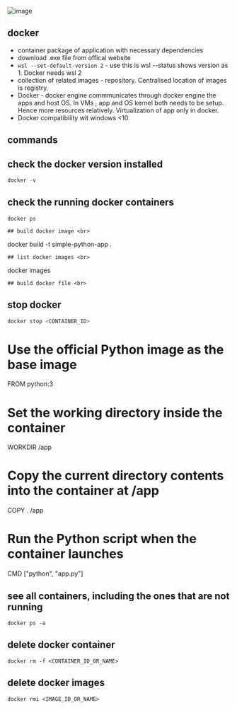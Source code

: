 ![image](https://github.com/SHRIDHARKN/data_science/assets/74343939/a8b1a078-8ddb-4f34-b7b7-fb7124f33f2e)

## docker
- container package of application with necessary dependencies
- download .exe file from offical website 
- `wsl --set-default-version 2` - use this is wsl --status shows version as 1. Docker needs wsl 2
- collection of related images - repository. Centralised location of images is registry.
- Docker - docker engine commmunicates through docker engine the apps and host OS. In VMs , app and OS kernel both needs to be setup. Hence more resources relatively. Virtualization of app only in docker.
- Docker compatibility wit windows <10

## commands
## check the docker version installed
```python
docker -v
```
## check the running docker containers
```
docker ps
```
```
## build docker image <br>
```
docker build -t simple-python-app .
```
## list docker images <br>
```
docker images
```
## build docker file <br>
```
## stop docker
```python
docker stop <CONTAINER_ID>
```
# Use the official Python image as the base image
FROM python:3

# Set the working directory inside the container
WORKDIR /app

# Copy the current directory contents into the container at /app
COPY . /app

# Run the Python script when the container launches
CMD ["python", "app.py"]
## see all containers, including the ones that are not running
```
docker ps -a
```
## delete docker container
```
docker rm -f <CONTAINER_ID_OR_NAME>
```
## delete docker images
```
docker rmi <IMAGE_ID_OR_NAME>
```

